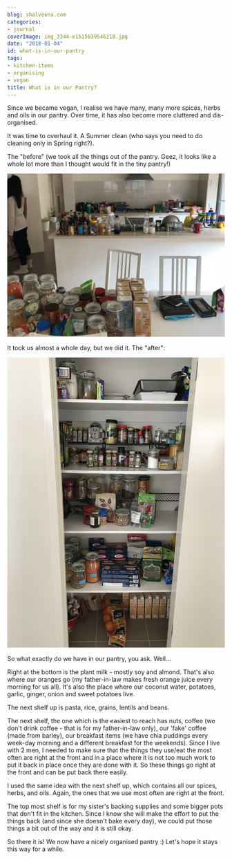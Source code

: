 ```yaml
---
blog: shalveena.com
categories:
- journal
coverImage: img_3344-e1515039546218.jpg
date: "2018-01-04"
id: what-is-in-our-pantry
tags:
- kitchen-items
- organising
- vegan
title: What is in our Pantry?
---
```


Since we became vegan, I realise we have many, many more spices, herbs and oils in our pantry. Over time, it has also become more cluttered and dis-organised.

It was time to overhaul it. A Summer clean (who says you need to do cleaning only in Spring right?).

The "before" (we took all the things out of the pantry. Geez, it looks like a whole lot more than I thought would fit in the tiny pantry!)

![IMG_3333 edited](images/img_3333-edited.jpg)

It took us almost a whole day, but we did it. The "after":

![IMG_3335](images/img_3335.jpg)

So what exactly do we have in our pantry, you ask. Well...

Right at the bottom is the plant milk - mostly soy and almond. That's also where our oranges go (my father-in-law makes fresh orange juice every morning for us all). It's also the place where our coconut water, potatoes, garlic, ginger, onion and sweet potatoes live.

The next shelf up is pasta, rice, grains, lentils and beans.

The next shelf, the one which is the easiest to reach has nuts, coffee (we don't drink coffee - that is for my father-in-law only), our 'fake' coffee (made from barley), our breakfast items (we have chia puddings every week-day morning and a different breakfast for the weekends). Since I live with 2 men, I needed to make sure that the things they use/eat the most often are right at the front and in a place where it is not too much work to put it back in place once they are done with it. So these things go right at the front and can be put back there easily.

I used the same idea with the next shelf up, which contains all our spices, herbs, and oils. Again, the ones that we use most often are right at the front.

The top most shelf is for my sister's backing supplies and some bigger pots that don't fit in the kitchen. Since I know she will make the effort to put the things back (and since she doesn't bake every day), we could put those things a bit out of the way and it is still okay.

So there it is! We now have a nicely organised pantry :) Let's hope it stays this way for a while.
